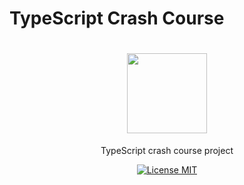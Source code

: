 # TypeScript Crash Course

<h1 align="center">
  <img src="https://cdn.iconscout.com/icon/free/png-256/typescript-1174965.png" width="128">
</h1>

<p align="center">TypeScript crash course project</p>

<p align="center">
  <a href="https://opensource.org/licenses/MIT">
    <img src="https://img.shields.io/badge/License-MIT-blue.svg" alt="License MIT">
  </a>
</p>